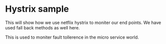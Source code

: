 # Hystrix sample

This will show how we use netflix hystrix to moniter our end points.
We have used fall back methods as well here.

This is used to moniter fault tollerence in the micro service world. 


